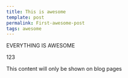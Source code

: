 ```yaml
---
title: This is awesome
template: post
permalink: First-awesome-post
tags: awesome
---
```


EVERYTHING IS AWESOME

123

<!--more-->

This content will only be shown on blog pages